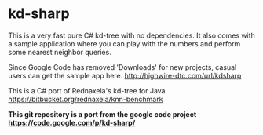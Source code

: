 # kd-sharp
This is a very fast pure C# kd-tree with no dependencies. It also comes with a sample application where you can play with the numbers and perform some nearest neighbor queries.

Since Google Code has removed 'Downloads' for new projects, casual users can get the sample app here. http://highwire-dtc.com/url/kdsharp

This is a C# port of Rednaxela's kd-tree for Java https://bitbucket.org/rednaxela/knn-benchmark

**This git repository is a port from the google code project https://code.google.com/p/kd-sharp/**
